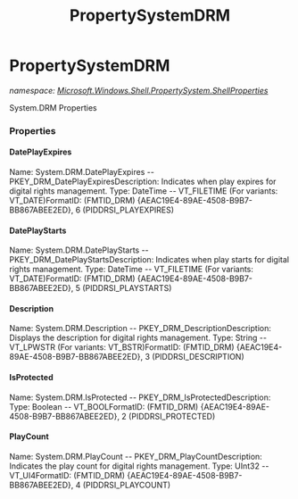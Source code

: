 ﻿---
title: PropertySystemDRM
---

# PropertySystemDRM
_namespace: [Microsoft.Windows.Shell.PropertySystem.ShellProperties](N-Microsoft.Windows.Shell.PropertySystem.ShellProperties.html)_

System.DRM Properties



### Properties

#### DatePlayExpires
Name: System.DRM.DatePlayExpires -- PKEY_DRM_DatePlayExpiresDescription: Indicates when play expires for digital rights management.
Type: DateTime -- VT_FILETIME (For variants: VT_DATE)FormatID: (FMTID_DRM) {AEAC19E4-89AE-4508-B9B7-BB867ABEE2ED}, 6 (PIDDRSI_PLAYEXPIRES)
#### DatePlayStarts
Name: System.DRM.DatePlayStarts -- PKEY_DRM_DatePlayStartsDescription: Indicates when play starts for digital rights management.
Type: DateTime -- VT_FILETIME (For variants: VT_DATE)FormatID: (FMTID_DRM) {AEAC19E4-89AE-4508-B9B7-BB867ABEE2ED}, 5 (PIDDRSI_PLAYSTARTS)
#### Description
Name: System.DRM.Description -- PKEY_DRM_DescriptionDescription: Displays the description for digital rights management.
Type: String -- VT_LPWSTR (For variants: VT_BSTR)FormatID: (FMTID_DRM) {AEAC19E4-89AE-4508-B9B7-BB867ABEE2ED}, 3 (PIDDRSI_DESCRIPTION)
#### IsProtected
Name: System.DRM.IsProtected -- PKEY_DRM_IsProtectedDescription: 
Type: Boolean -- VT_BOOLFormatID: (FMTID_DRM) {AEAC19E4-89AE-4508-B9B7-BB867ABEE2ED}, 2 (PIDDRSI_PROTECTED)
#### PlayCount
Name: System.DRM.PlayCount -- PKEY_DRM_PlayCountDescription: Indicates the play count for digital rights management.
Type: UInt32 -- VT_UI4FormatID: (FMTID_DRM) {AEAC19E4-89AE-4508-B9B7-BB867ABEE2ED}, 4 (PIDDRSI_PLAYCOUNT)

